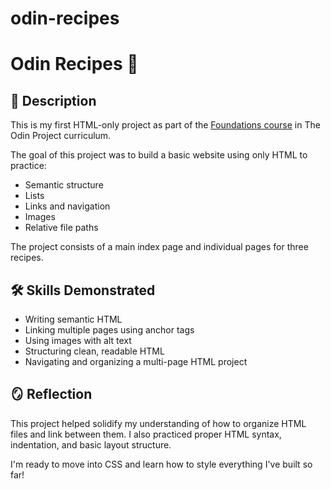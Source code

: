 # odin-recipes

# Odin Recipes 🍳

## 📘 Description

This is my first HTML-only project as part of the [Foundations course](https://www.theodinproject.com/paths/foundations/courses/foundations) in The Odin Project curriculum.

The goal of this project was to build a basic website using only HTML to practice:
- Semantic structure
- Lists
- Links and navigation
- Images
- Relative file paths

The project consists of a main index page and individual pages for three recipes.

## 🛠️ Skills Demonstrated

- Writing semantic HTML
- Linking multiple pages using anchor tags
- Using images with alt text
- Structuring clean, readable HTML
- Navigating and organizing a multi-page HTML project

## 🪞 Reflection

This project helped solidify my understanding of how to organize HTML files and link between them. I also practiced proper HTML syntax, indentation, and basic layout structure.

I'm ready to move into CSS and learn how to style everything I've built so far!
